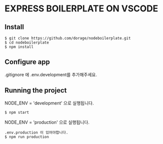 # EXPRESS BOILERPLATE ON VSCODE

## Install

    $ git clone https://github.com/dorage/nodeboilerplate.git
    $ cd nodeboilerplate
    $ npm install

## Configure app

.gitignore 에 .env.development를 추가해주세요.

## Running the project

NODE_ENV = 'development' 으로 실행됩니다.

    $ npm start

NODE_ENV = 'production' 으로 실행됩니다.

    .env.production 이 있어야합니다.
    $ npm run production
